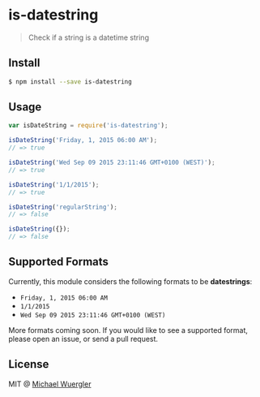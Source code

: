 # is-datestring
> Check if a string is a datetime string

## Install
```sh
$ npm install --save is-datestring
```

## Usage
```js
var isDateString = require('is-datestring');

isDateString('Friday, 1, 2015 06:00 AM');
// => true

isDateString('Wed Sep 09 2015 23:11:46 GMT+0100 (WEST)');
// => true

isDateString('1/1/2015');
// => true

isDateString('regularString');
// => false

isDateString({});
// => false

```

## Supported Formats

Currently, this module considers the following formats to be **datestrings**:

- `Friday, 1, 2015 06:00 AM`
- `1/1/2015`
- `Wed Sep 09 2015 23:11:46 GMT+0100 (WEST)`

More formats coming soon. If you would like to see a supported format, please open an issue, or send a pull request. 

## License

MIT @ [Michael Wuergler](http://www.numetriclabs.com)